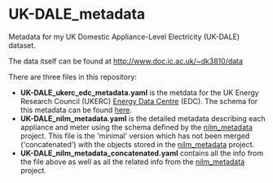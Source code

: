 UK-DALE_metadata
================

Metadata for my UK Domestic Appliance-Level Electricity (UK-DALE) dataset.

The data itself can be found at http://www.doc.ic.ac.uk/~dk3810/data

There are three files in this repository:

* **UK-DALE_ukerc_edc_metadata.yaml** is the metdata for the UK Energy
  Research Council (UKERC)
  [Energy Data Centre](http://ukedc.rl.ac.uk/) (EDC).
  The schema for this metadata can be found
  [here](http://ukedc.rl.ac.uk/format.html).
* **UK-DALE_nilm_metadata.yaml** is the detailed metadata describing each
  appliance and meter using the schema defined by the
  [nilm_metadata](https://github.com/nilmtk/nilm_metadata) project.
  This file is the 'minimal' version which has not been merged
  ('concatenated') with the objects stored in the
  [nilm_metadata](https://github.com/nilmtk/nilm_metadata) project.
* **UK-DALE_nilm_metadata_concatenated.yaml** contains all the info from
  the file above as well as all the related info from the
  [nilm_metadata](https://github.com/nilmtk/nilm_metadata) project.
